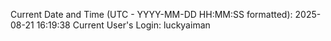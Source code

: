 Current Date and Time (UTC - YYYY-MM-DD HH:MM:SS formatted): 2025-08-21 16:19:38
Current User's Login: luckyaiman
